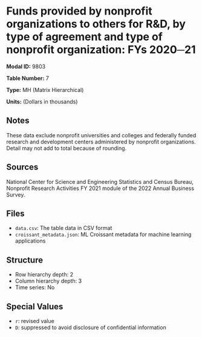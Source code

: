 # Funds provided by nonprofit organizations to others for R&D, by type of agreement and type of nonprofit organization: FYs 2020&#9472;21

**Modal ID:** 9803

**Table Number:** 7

**Type:** MH (Matrix Hierarchical)

**Units:** (Dollars in thousands)

## Notes

These data exclude nonprofit universities and colleges and federally funded research and development centers administered by nonprofit organizations. Detail may not add to total because of rounding.

## Sources

National Center for Science and Engineering Statistics and Census Bureau, Nonprofit Research Activities FY 2021 module of the 2022 Annual Business Survey.

## Files

- `data.csv`: The table data in CSV format
- `croissant_metadata.json`: ML Croissant metadata for machine learning applications

## Structure

- Row hierarchy depth: 2
- Column hierarchy depth: 3
- Time series: No

## Special Values

- `r`: revised value
- `D`: suppressed to avoid disclosure of confidential information

